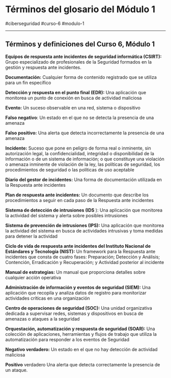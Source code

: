 # Términos del glosario del Módulo 1
#ciberseguridad #curso-6 #modulo-1 

---
## Términos y definiciones del Curso 6, Módulo 1

**Equipos de respuesta ante incidentes de seguridad informática (CSIRT):** Grupo especializado de profesionales de la Seguridad formados en la gestión y respuesta ante incidentes.

**Documentación:** Cualquier forma de contenido registrado que se utiliza para un fin específico

**Detección y respuesta en el punto final (EDR):** Una aplicación que monitorea un punto de conexión en busca de actividad maliciosa

**Evento:** Un suceso observable en una red, sistema o dispositivo

**Falso negativo**: Un estado en el que no se detecta la presencia de una amenaza

**Falso positivo:** Una alerta que detecta incorrectamente la presencia de una amenaza

**Incidente:** Suceso que pone en peligro de forma real o inminente, sin autorización legal, la confidencialidad, integridad o disponibilidad de la Información o de un sistema de información; o que constituye una violación o amenaza inminente de violación de la ley, las políticas de seguridad, los procedimientos de seguridad o las políticas de uso aceptable

**Diario del gestor de incidentes:** Una forma de documentación utilizada en la Respuesta ante incidentes

**Plan de respuesta ante incidentes:** Un documento que describe los procedimientos a seguir en cada paso de la Respuesta ante incidentes

**Sistema de detección de intrusiones (IDS** ): Una aplicación que monitorea la actividad del sistema y alerta sobre posibles intrusiones

**Sistema de prevención de intrusiones (IPS):** Una aplicación que monitorea la actividad del sistema en busca de actividades intrusivas y toma medidas para detener la actividad

**Ciclo de vida de respuesta ante incidentes del Instituto Nacional de Estándares y Tecnología (NIST):** Un framework para la Respuesta ante incidentes que consta de cuatro fases: Preparación; Detección y Análisis; Contención, Erradicación y Recuperación; y Actividad posterior al incidente

**Manual de estrategias:** Un manual que proporciona detalles sobre cualquier acción operativa

**Administración de información y eventos de seguridad (SIEM):** Una aplicación que recopila y analiza datos de registro para monitorizar actividades críticas en una organización

**Centro de operaciones de seguridad (SOC):** Una unidad organizativa dedicada a supervisar redes, sistemas y dispositivos en busca de amenazas o ataques a la seguridad

**Orquestación, automatización y respuesta de seguridad (SOAR):** Una colección de aplicaciones, herramientas y flujos de trabajo que utiliza la automatización para responder a los eventos de Seguridad

**Negativo verdadero:** Un estado en el que no hay detección de actividad maliciosa

**Positivo** verdadero Una alerta que detecta correctamente la presencia de un ataque.